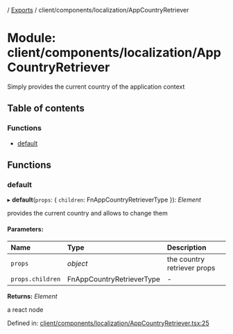 [](../README.md) / [Exports](../modules.md) / client/components/localization/AppCountryRetriever

# Module: client/components/localization/AppCountryRetriever

Simply provides the current country of the application context

## Table of contents

### Functions

- [default](client_components_localization_appcountryretriever.md#default)

## Functions

### default

▸ **default**(`props`: { `children`: FnAppCountryRetrieverType  }): *Element*

provides the current country and allows to change them

#### Parameters:

Name | Type | Description |
:------ | :------ | :------ |
`props` | *object* | the country retriever props   |
`props.children` | FnAppCountryRetrieverType | - |

**Returns:** *Element*

a react node

Defined in: [client/components/localization/AppCountryRetriever.tsx:25](https://github.com/onzag/itemize/blob/5fcde7cf/client/components/localization/AppCountryRetriever.tsx#L25)

